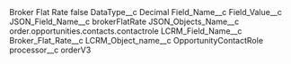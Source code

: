 <?xml version="1.0" encoding="UTF-8"?>
<CustomMetadata xmlns="http://soap.sforce.com/2006/04/metadata" xmlns:xsi="http://www.w3.org/2001/XMLSchema-instance" xmlns:xsd="http://www.w3.org/2001/XMLSchema">
    <label>Broker Flat Rate</label>
    <protected>false</protected>
    <values>
        <field>DataType__c</field>
        <value xsi:type="xsd:string">Decimal</value>
    </values>
    <values>
        <field>Field_Name__c</field>
        <value xsi:nil="true"/>
    </values>
    <values>
        <field>Field_Value__c</field>
        <value xsi:nil="true"/>
    </values>
    <values>
        <field>JSON_Field_Name__c</field>
        <value xsi:type="xsd:string">brokerFlatRate</value>
    </values>
    <values>
        <field>JSON_Objects_Name__c</field>
        <value xsi:type="xsd:string">order.opportunities.contacts.contactrole</value>
    </values>
    <values>
        <field>LCRM_Field_Name__c</field>
        <value xsi:type="xsd:string">Broker_Flat_Rate__c</value>
    </values>
    <values>
        <field>LCRM_Object_name__c</field>
        <value xsi:type="xsd:string">OpportunityContactRole</value>
    </values>
    <values>
        <field>processor__c</field>
        <value xsi:type="xsd:string">orderV3</value>
    </values>
</CustomMetadata>
